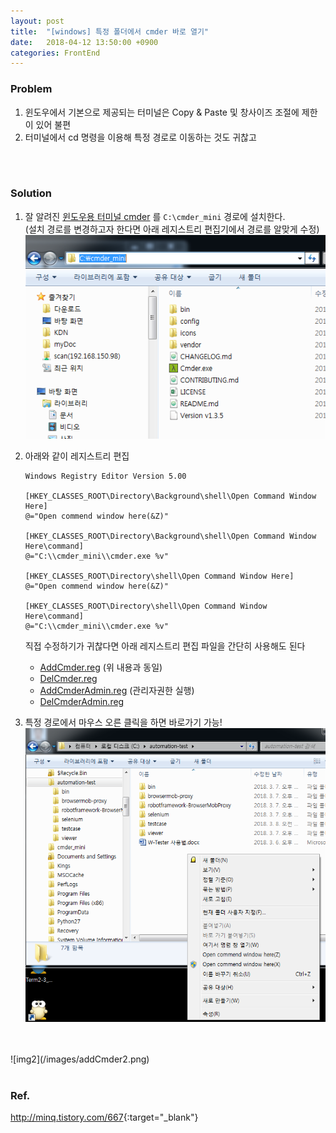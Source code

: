 ```yaml
---
layout: post
title:  "[windows] 특정 폴더에서 cmder 바로 열기"
date:   2018-04-12 13:50:00 +0900
categories: FrontEnd
---
```

### Problem
1. 윈도우에서 기본으로 제공되는 터미널은 Copy & Paste 및 창사이즈 조절에 제한이 있어 불편
2. 터미널에서 cd 명령을 이용해 특정 경로로 이동하는 것도 귀찮고
<br>
<br>

### Solution
1. 잘 알려진 [윈도우용 터미널 cmder][cmder] 를 `C:\cmder_mini` 경로에 설치한다.  
(설치 경로를 변경하고자 한다면 아래 레지스트리 편집기에서 경로를 알맞게 수정)
![img0](/images/addCmder0.png)

2. 아래와 같이 레지스트리 편집
    ```
    Windows Registry Editor Version 5.00

    [HKEY_CLASSES_ROOT\Directory\Background\shell\Open Command Window Here]
    @="Open commend window here(&Z)"

    [HKEY_CLASSES_ROOT\Directory\Background\shell\Open Command Window Here\command]
    @="C:\\cmder_mini\\cmder.exe %v"

    [HKEY_CLASSES_ROOT\Directory\shell\Open Command Window Here]
    @="Open commend window here(&Z)"

    [HKEY_CLASSES_ROOT\Directory\shell\Open Command Window Here\command]
    @="C:\\cmder_mini\\cmder.exe %v"
    ```
    직접 수정하기가 귀찮다면 아래 레지스트리 편집 파일을 간단히 사용해도 된다  
    - [AddCmder.reg](/files/AddCmder.reg) (위 내용과 동일)
    - [DelCmder.reg](/files/DelCmder.reg)
    - [AddCmderAdmin.reg](/files/AddCmderAdmin.reg) (관리자권한 실행)
    - [DelCmderAdmin.reg](/files/DelCmderAdmin.reg)



3. 특정 경로에서 마우스 오른 클릭을 하면 바로가기 가능!
![img1](/images/addCmder1.png)
<br>
<br>
![img2](/images/addCmder2.png)
<br>
<br>



### Ref.
<http://minq.tistory.com/667>{:target="_blank"}





[cmder]: http://cmder.net

